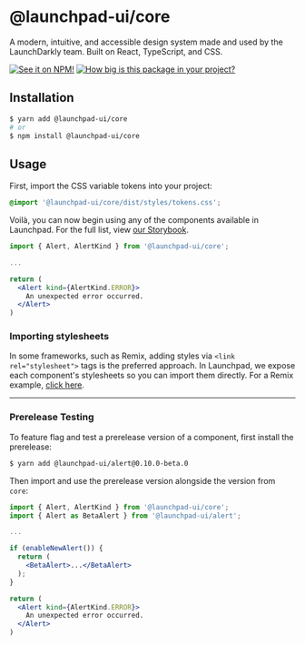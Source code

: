 # @launchpad-ui/core

A modern, intuitive, and accessible design system made and used by the LaunchDarkly team. Built on React, TypeScript, and CSS.

[![See it on NPM!](https://img.shields.io/npm/v/@launchpad-ui/core?style=for-the-badge)](https://www.npmjs.com/package/@launchpad-ui/core)
[![How big is this package in your project?](https://img.shields.io/bundlephobia/minzip/@launchpad-ui/core?style=for-the-badge)](https://bundlephobia.com/result?p=@launchpad-ui/core)

## Installation

```sh
$ yarn add @launchpad-ui/core
# or
$ npm install @launchpad-ui/core
```

## Usage

First, import the CSS variable tokens into your project:

```css
@import '@launchpad-ui/core/dist/styles/tokens.css';
```

Voilà, you can now begin using any of the components available in Launchpad. For the full list, view [our Storybook](https://main--626696a2018c1f004a1cde86.chromatic.com/?path=/story/components-alert--success).

```jsx
import { Alert, AlertKind } from '@launchpad-ui/core';

...

return (
  <Alert kind={AlertKind.ERROR}>
    An unexpected error occurred.
  </Alert>
)
```

### Importing stylesheets

In some frameworks, such as Remix, adding styles via `<link rel="stylesheet">` tags is the preferred approach. In Launchpad, we expose each component's stylesheets so you can import them directly. For a Remix example, [click here](https://github.com/launchdarkly/launchpad-ui/blob/main/apps/remix/app/root.tsx#L41).

---

### Prerelease Testing

To feature flag and test a prerelease version of a component, first install the prerelease:

```sh
$ yarn add @launchpad-ui/alert@0.10.0-beta.0
```

Then import and use the prerelease version alongside the version from `core`:

```jsx
import { Alert, AlertKind } from '@launchpad-ui/core';
import { Alert as BetaAlert } from '@launchpad-ui/alert';

...

if (enableNewAlert()) {
  return (
    <BetaAlert>...</BetaAlert>
  );
}

return (
  <Alert kind={AlertKind.ERROR}>
    An unexpected error occurred.
  </Alert>
)
```
